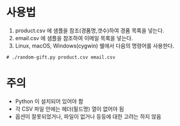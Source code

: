 # 사용법

1. product.csv 에 샘플을 참조(경품명,갯수)하여 경품 목록을 넣는다.
2. email.csv 에 샘플을 참조하여 이메일 목록을 넣는다.
3. Linux, macOS, Windows(cygwin) 쉘에서 다음의 명령어를 사용한다.

```
# ./random-gift.py product.csv email.csv
```

# 주의

- Python 이 설치되어 있어야 함
- 각 CSV 파일 안에는 헤더(필드명) 열이 없어야 됨
- 옵션이 잘못되었거나, 파일이 없거나 등등에 대한 고려는 하지 않음
